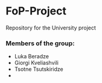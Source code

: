 # FoP-Project
Repository for the University project

### Members of the group:
- Luka Beradze
- Giorgi Kveliashvili
- Tsotne Tsutskiridze
- 
